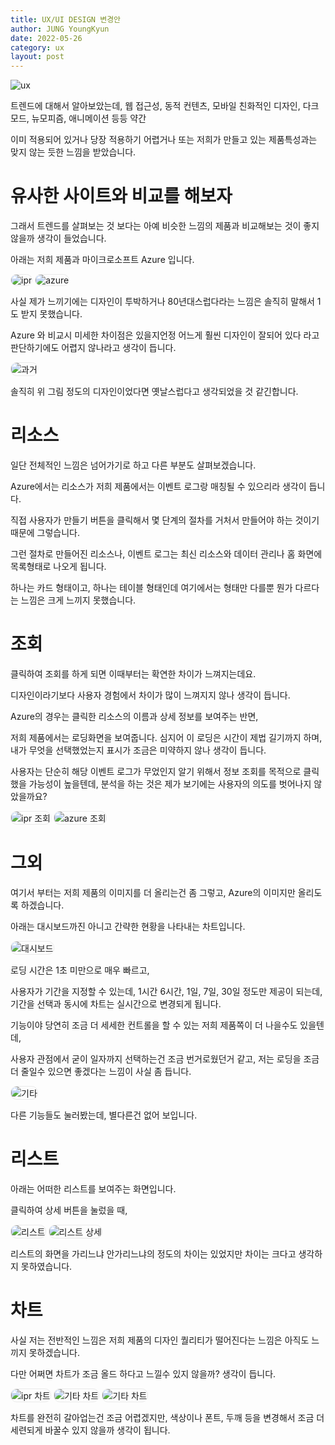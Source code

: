 ```yaml
---
title: UX/UI DESIGN 변경안
author: JUNG YoungKyun
date: 2022-05-26
category: ux
layout: post
---
```


![ux](https://img.shields.io/badge/UX-2022.05.26-red.svg)

트렌드에 대해서 알아보았는데, 웹 접근성, 동적 컨텐츠, 모바일 친화적인 디자인, 다크모드, 뉴모피즘, 애니메이션 등등 약간 

이미 적용되어 있거나 당장 적용하기 어렵거나 또는 저희가 만들고 있는 제품특성과는 맞지 않는 듯한 느낌을 받았습니다.

# 유사한 사이트와 비교를 해보자

그래서 트렌드를 살펴보는 것 보다는 아예 비슷한 느낌의 제품과 비교해보는 것이 좋지 않을까 생각이 들었습니다.

아래는 저희 제품과 마이크로소프트 Azure 입니다.

<img src="../images/ux ipr.png" alt="ipr" style="border-radius: 10px; border: 1px solid #eaeaea;"/>

<img src="../images/ux azure.png" alt="azure" style="border-radius: 10px; border: 1px solid #eaeaea;"/>

사실 제가 느끼기에는 디자인이 투박하거나 80년대스럽다라는 느낌은 솔직히 말해서 1도 받지 못했습니다.

Azure 와 비교시 미세한 차이점은 있을지언정 어느게 훨씬 디자인이 잘되어 있다 라고 판단하기에도 어렵지 않나라고 생각이 듭니다.

<img src="../images/ux 과거.png" alt="과거" style="border-radius: 10px; border: 1px solid #eaeaea;"/>

솔직히 위 그림 정도의 디자인이었다면 옛날스럽다고 생각되었을 것 같긴합니다.

# 리소스

일단 전체적인 느낌은 넘어가기로 하고 다른 부분도 살펴보겠습니다.

Azure에서는 리소스가 저희 제품에서는 이벤트 로그랑 매칭될 수 있으리라 생각이 듭니다.

직접 사용자가 만들기 버튼을 클릭해서 몇 단계의 절차를 거처서 만들어야 하는 것이기 때문에 그렇습니다.

그런 절차로 만들어진 리소스나, 이벤트 로그는 최신 리소스와 데이터 관리나 홈 화면에 목록형태로 나오게 됩니다.

하나는 카드 형태이고, 하나는 테이블 형태인데 여기에서는 형태만 다를뿐 뭔가 다르다는 느낌은 크게 느끼지 못했습니다.

# 조회

클릭하여 조회를 하게 되면 이때부터는 확연한 차이가 느껴지는데요.

디자인이라기보다 사용자 경험에서 차이가 많이 느껴지지 않나 생각이 듭니다.

Azure의 경우는 클릭한 리소스의 이름과 상세 정보를 보여주는 반면,

저희 제품에서는 로딩화면을 보여줍니다. 심지어 이 로딩은 시간이 제법 길기까지 하며, 내가 무엇을 선택했었는지 표시가 조금은 미약하지 않나 생각이 듭니다.

사용자는 단순히 해당 이벤트 로그가 무었인지 알기 위해서 정보 조회를 목적으로 클릭했을 가능성이 높을텐데, 분석을 하는 것은 제가 보기에는 사용자의 의도를 벗어나지 않았을까요?  

<img src="../images/ux ipr 조회.png" alt="ipr 조회" style="border-radius: 10px; border: 1px solid #eaeaea;"/>

<img src="../images/ux azure 조회.png" alt="azure 조회" style="border-radius: 10px; border: 1px solid #eaeaea;"/>

# 그외

여기서 부터는 저희 제품의 이미지를 더 올리는건 좀 그렇고, Azure의 이미지만 올리도록 하겠습니다.

아래는 대시보드까진 아니고 간략한 현황을 나타내는 차트입니다.

<img src="../images/ux azure 대시보드.png" alt="대시보드" style="border-radius: 10px; border: 1px solid #eaeaea;"/>

로딩 시간은 1초 미만으로 매우 빠르고,

사용자가 기간을 지정할 수 있는데, 1시간 6시간, 1일, 7일, 30일 정도만 제공이 되는데, 기간을 선택과 동시에 차트는 실시간으로 변경되게 됩니다.

기능이야 당연히 조금 더 세세한 컨트롤을 할 수 있는 저희 제품쪽이 더 나을수도 있을텐데, 

사용자 관점에서 굳이 일자까지 선택하는건 조금 번거로웠던거 같고, 저는 로딩을 조금 더 줄일수 있으면 좋겠다는 느낌이 사실 좀 듭니다.

<img src="../images/ux azure 기타.png" alt="기타" style="border-radius: 10px; border: 1px solid #eaeaea;"/>

다른 기능들도 눌러봤는데, 별다른건 없어 보입니다.

# 리스트

아래는 어떠한 리스트를 보여주는 화면입니다.

클릭하여 상세 버튼을 눌렀을 때,

<img src="../images/ux azure 리스트.png" alt="리스트" style="border-radius: 10px; border: 1px solid #eaeaea;"/>

<img src="../images/ux azure 리스트 상세.png" alt="리스트 상세" style="border-radius: 10px; border: 1px solid #eaeaea;"/>

리스트의 화면을 가리느냐 안가리느냐의 정도의 차이는 있었지만 차이는 크다고 생각하지 못하였습니다.

# 차트 

사실 저는 전반적인 느낌은 저희 제품의 디자인 퀄리티가 떨어진다는 느낌은 아직도 느끼지 못하겠습니다.

다만 어쩌면 차트가 조금 올드 하다고 느낄수 있지 않을까? 생각이 듭니다.

<img src="../images/ux ipr 차트.png" alt="ipr 차트" style="border-radius: 10px; border: 1px solid #eaeaea;"/>

<img src="../images/ux 기타 차트.png" alt="기타 차트" style="border-radius: 10px; border: 1px solid #eaeaea;"/>

<img src="../images/ux 기타 차트2.png" alt="기타 차트" style="border-radius: 10px; border: 1px solid #eaeaea;"/>

차트를 완전히 갈아업는건 조금 어렵겠지만, 색상이나 폰트, 두깨 등을 변경해서 조금 더 세련되게 바꿀수 있지 않을까 생각이 됩니다.

 
